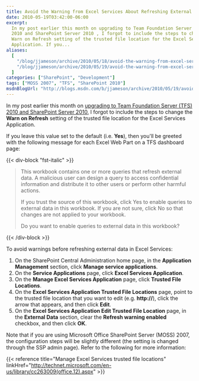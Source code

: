 ```yaml
---
title: Avoid the Warning from Excel Services About Refreshing External Data
date: 2010-05-19T03:42:00-06:00
excerpt:
  In my post earlier this month on upgrading to Team Foundation Server (TFS)
  2010 and SharePoint Server 2010 , I forgot to include the steps to change the
  Warn on Refresh setting of the trusted file location for the Excel Services
  Application. If you...
aliases:
  [
    "/blog/jjameson/archive/2010/05/18/avoid-the-warning-from-excel-services-about-refreshing-external-data.aspx",
    "/blog/jjameson/archive/2010/05/19/avoid-the-warning-from-excel-services-about-refreshing-external-data.aspx",
  ]
categories: ["SharePoint", "Development"]
tags: ["MOSS 2007", "TFS", "SharePoint 2010"]
msdnBlogUrl: "http://blogs.msdn.com/b/jjameson/archive/2010/05/19/avoid-the-warning-from-excel-services-about-refreshing-external-data.aspx"
---
```


In my post earlier this month on
[upgrading to Team Foundation Server (TFS) 2010 and SharePoint Server 2010](/blog/jjameson/2010/05/04/upgrade-team-foundation-server-2008-to-tfs-2010-and-sharepoint-server-2010),
I forgot to include the steps to change the **Warn on Refresh** setting of the
trusted file location for the Excel Services Application.

If you leave this value set to the default (i.e. **Yes**), then you'll be
greeted with the following message for each Excel Web Part on a TFS dashboard
page:

{{< div-block "fst-italic" >}}

> This workbook contains one or more queries that refresh external data. A
> malicious user can design a query to access confidential information and
> distribute it to other users or perform other harmful actions.
>
> If you trust the source of this workbook, click Yes to enable queries to
> external data in this workbook. If you are not sure, click No so that changes
> are not applied to your workbook.
>
> Do you want to enable queries to external data in this workbook?

{{< /div-block >}}

To avoid warnings before refreshing external data in Excel Services:

1. On the SharePoint Central Administration home page, in the **Application
   Management** section, click **Manage service applications**.
1. On the **Service Applications** page, click **Excel Services Application**.
1. On the **Manage Excel Services Application** page, click **Trusted File
   Locations**.
1. On the **Excel Services Application Trusted File Locations** page, point to
   the trusted file location that you want to edit (e.g. **http://**), click the
   arrow that appears, and then click **Edit**.
1. On the **Excel Services Application Edit Trusted File Location** page, in the
   **External Data** section, clear the **Refresh warning enabled** checkbox,
   and then click **OK**.

Note that if you are using Microsoft Office SharePoint Server (MOSS) 2007, the
configuration steps will be slightly different (the setting is changed through
the SSP admin page). Refer to the following for more information:

{{< reference title="Manage Excel Services trusted file locations"
linkHref="http://technet.microsoft.com/en-us/library/cc263009(office.12).aspx" >}}
